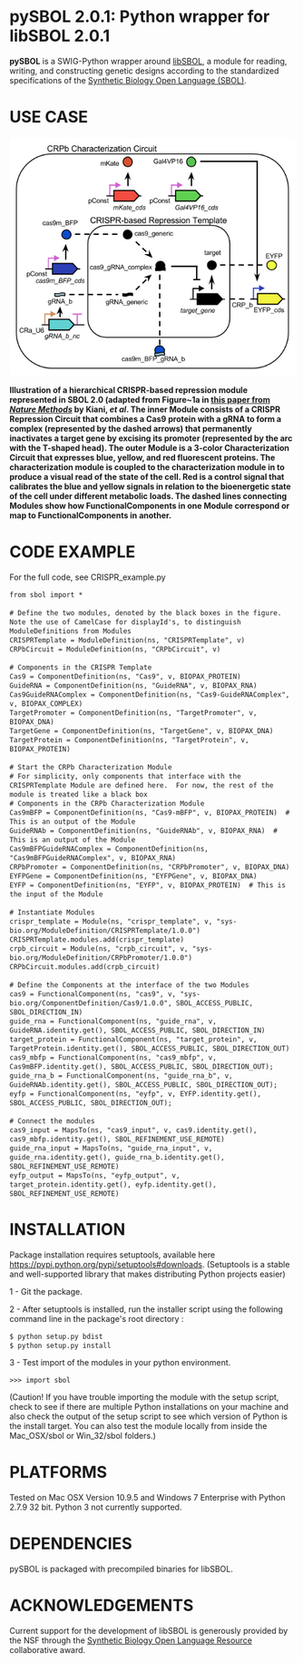 pySBOL 2.0.1: Python wrapper for libSBOL 2.0.1
======================================

**pySBOL** is a SWIG-Python wrapper around [libSBOL](https://github.com/SynBioDex/libSBOL), a module for reading, writing, and constructing genetic designs according to the standardized specifications of the [Synthetic Biology Open Language (SBOL)](http://www.sbolstandard.org/).  

USE CASE
========
![](crispr_repression2.png)

**Illustration of a hierarchical CRISPR-based repression module represented in SBOL 2.0 (adapted from Figure~1a in [this paper from *Nature Methods*](http://www.nature.com/nmeth/journal/v11/n7/full/nmeth.2969.html) by Kiani, *et al*. The inner Module consists of a CRISPR Repression Circuit that combines a Cas9 protein with a gRNA to form a complex (represented by the dashed arrows) that permanently inactivates a target gene by excising its promoter (represented by the arc with the T-shaped head).   The outer Module is a 3-color Characterization Circuit that expresses blue, yellow, and red fluorescent proteins. The characterization module is coupled to the characterization module in to produce a visual read of the state of the cell. Red is a control signal that calibrates the blue and yellow signals in relation to the bioenergetic state of the cell under different metabolic loads. The dashed lines connecting Modules show how FunctionalComponents in one Module correspond or map to FunctionalComponents in another.**

CODE EXAMPLE
============
For the full code, see CRISPR_example.py

```
from sbol import *

# Define the two modules, denoted by the black boxes in the figure.  Note the use of CamelCase for displayId's, to distinguish ModuleDefinitions from Modules
CRISPRTemplate = ModuleDefinition(ns, "CRISPRTemplate", v)
CRPbCircuit = ModuleDefinition(ns, "CRPbCircuit", v)

# Components in the CRISPR Template
Cas9 = ComponentDefinition(ns, "Cas9", v, BIOPAX_PROTEIN)
GuideRNA = ComponentDefinition(ns, "GuideRNA", v, BIOPAX_RNA)
Cas9GuideRNAComplex = ComponentDefinition(ns, "Cas9-GuideRNAComplex", v, BIOPAX_COMPLEX)
TargetPromoter = ComponentDefinition(ns, "TargetPromoter", v, BIOPAX_DNA)
TargetGene = ComponentDefinition(ns, "TargetGene", v, BIOPAX_DNA)
TargetProtein = ComponentDefinition(ns, "TargetProtein", v, BIOPAX_PROTEIN)

# Start the CRPb Characterization Module
# For simplicity, only components that interface with the CRISPRTemplate Module are defined here.  For now, the rest of the module is treated like a black box
# Components in the CRPb Characterization Module
Cas9mBFP = ComponentDefinition(ns, "Cas9-mBFP", v, BIOPAX_PROTEIN)  # This is an output of the Module
GuideRNAb = ComponentDefinition(ns, "GuideRNAb", v, BIOPAX_RNA)  # This is an output of the Module
Cas9mBFPGuideRNAComplex = ComponentDefinition(ns, "Cas9mBFPGuideRNAComplex", v, BIOPAX_RNA)
CRPbPromoter = ComponentDefinition(ns, "CRPbPromoter", v, BIOPAX_DNA)
EYFPGene = ComponentDefinition(ns, "EYFPGene", v, BIOPAX_DNA)
EYFP = ComponentDefinition(ns, "EYFP", v, BIOPAX_PROTEIN)  # This is the input of the Module

# Instantiate Modules
crispr_template = Module(ns, "crispr_template", v, "sys-bio.org/ModuleDefinition/CRISPRTemplate/1.0.0")
CRISPRTemplate.modules.add(crispr_template)
crpb_circuit = Module(ns, "crpb_circuit", v, "sys-bio.org/ModuleDefinition/CRPbPromoter/1.0.0")
CRPbCircuit.modules.add(crpb_circuit)

# Define the Components at the interface of the two Modules
cas9 = FunctionalComponent(ns, "cas9", v, "sys-bio.org/ComponentDefinition/Cas9/1.0.0", SBOL_ACCESS_PUBLIC, SBOL_DIRECTION_IN)
guide_rna = FunctionalComponent(ns, "guide_rna", v, GuideRNA.identity.get(), SBOL_ACCESS_PUBLIC, SBOL_DIRECTION_IN)
target_protein = FunctionalComponent(ns, "target_protein", v, TargetProtein.identity.get(), SBOL_ACCESS_PUBLIC, SBOL_DIRECTION_OUT)
cas9_mbfp = FunctionalComponent(ns, "cas9_mbfp", v, Cas9mBFP.identity.get(), SBOL_ACCESS_PUBLIC, SBOL_DIRECTION_OUT);
guide_rna_b = FunctionalComponent(ns, "guide_rna_b", v, GuideRNAb.identity.get(), SBOL_ACCESS_PUBLIC, SBOL_DIRECTION_OUT);
eyfp = FunctionalComponent(ns, "eyfp", v, EYFP.identity.get(), SBOL_ACCESS_PUBLIC, SBOL_DIRECTION_OUT);

# Connect the modules
cas9_input = MapsTo(ns, "cas9_input", v, cas9.identity.get(), cas9_mbfp.identity.get(), SBOL_REFINEMENT_USE_REMOTE)
guide_rna_input = MapsTo(ns, "guide_rna_input", v, guide_rna.identity.get(), guide_rna_b.identity.get(), SBOL_REFINEMENT_USE_REMOTE)
eyfp_output = MapsTo(ns, "eyfp_output", v, target_protein.identity.get(), eyfp.identity.get(), SBOL_REFINEMENT_USE_REMOTE)

```

INSTALLATION
============
Package installation requires setuptools, available here https://pypi.python.org/pypi/setuptools#downloads. (Setuptools is a stable and well-supported library that makes distributing Python projects easier)

1 - Git the package.

2 - After setuptools is installed, run the installer script using the following command line in the package's root directory :
```
$ python setup.py bdist
$ python setup.py install
```
3 - Test import of the modules in your python environment. 
```
>>> import sbol
```
(Caution!  If you have trouble importing the module with the setup script, check to see if there are multiple Python installations on your machine and also check the output of the setup script to see which version of Python is the install target.  You can also test the module locally from inside the Mac_OSX/sbol or Win_32/sbol folders.)

PLATFORMS
=========
Tested on Mac OSX Version 10.9.5 and Windows 7 Enterprise with Python 2.7.9 32 bit. Python 3 not currently supported.

DEPENDENCIES
============
pySBOL is packaged with precompiled binaries for libSBOL.


ACKNOWLEDGEMENTS
================

Current support for the development of libSBOL is generously provided by the NSF through the [Synthetic Biology Open Language Resource](http://www.nsf.gov/awardsearch/showAward?AWD_ID=1355909) collaborative award.
